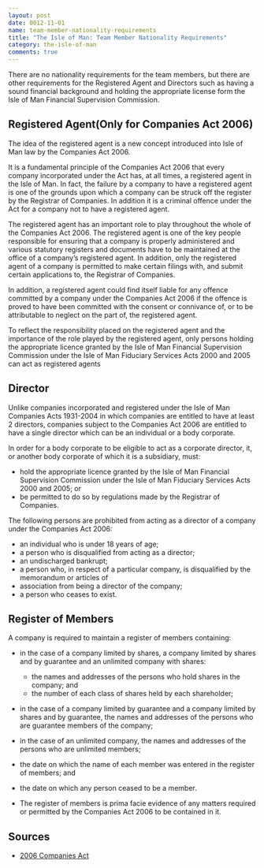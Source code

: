 ```yaml
---
layout: post
date: 0012-11-01
name: team-member-nationality-requirements
title: "The Isle of Man: Team Member Nationality Requirements"
category: the-isle-of-man
comments: true
---
```


There are no nationality requirements for the team members, but there are other requirements for the Registered Agent and Directors such as having a sound financial background and holding the appropriate license form the Isle of Man Financial Supervision Commission.

Registered Agent(Only for Companies Act 2006)
------ 
					
The idea of the registered agent is a new concept introduced into Isle of Man law by the Companies Act 2006.
					
It is a fundamental principle of the Companies Act 2006 that every company incorporated under the Act has, at all times, a registered agent in the Isle of Man. In fact, the failure by a company to have a registered agent is one of the grounds upon which a company can be struck off the register by the Registrar of Companies. In addition it is a criminal offence under the Act for a company not to have a registered agent.
					
The registered agent has an important role to play throughout the whole of the Companies Act 2006. The registered agent is one of the key people responsible for ensuring that a company is properly administered and various statutory registers and documents have to be maintained at the office of a company’s registered agent. In addition, only the registered agent of a company is permitted to make certain filings with, and submit certain applications to, the Registrar of Companies.
					
In addition, a registered agent could find itself liable for any offence committed by a company under the Companies Act 2006 if the offence is proved to have been committed with the consent or connivance of, or to be attributable to neglect on the part of, the registered agent. 

To reflect the responsibility placed on the registered agent and the importance of the role played by the registered agent, only persons holding the appropriate licence granted by the Isle of Man Financial Supervision Commission under the Isle of Man Fiduciary Services Acts 2000 and 2005 can act as registered agents


Director
------ 

Unlike companies incorporated and registered under the Isle of Man Companies Acts 1931-2004 in which companies are entitled to have at least 2 directors, companies subject to the Companies Act 2006 are entitled to have a single director which can be an individual or a body corporate.
					
In order for a body corporate to be eligible to act as a corporate director, it, or another body corporate of which it is a subsidiary, must:
					
- hold the appropriate licence granted by the Isle of Man Financial Supervision Commission under the Isle of Man Fiduciary Services Acts 2000 and 2005; or
- be permitted to do so by regulations made by the Registrar of Companies.

The following persons are prohibited from acting as a director of a company under the Companies Act 2006:

- an individual who is under 18 years of age;
- a person who is disqualified from acting as a director;
- an undischarged bankrupt;
- a person who, in respect of a particular company, is disqualified by the memorandum or articles of
- association from being a director of the company;
- a person who ceases to exist. 	
	
					
Register of Members
------ 
					
A company is required to maintain a register of members containing:
					
- in the case of a company limited by shares, a company limited by shares and by guarantee and an unlimited company with shares:
							
  - the names and addresses of the persons who hold shares in the company; and
  - the number of each class of shares held by each shareholder;
									
- in the case of a company limited by guarantee and a company limited by shares and by guarantee, the names and addresses of the persons who are guarantee members of the company;
- in the case of an unlimited company, the names and addresses of the persons who are unlimited members;
- the date on which the name of each member was entered in the register of members; and
- the date on which any person ceased to be a member.
- The register of members is prima facie evidence of any matters required or permitted by the Companies Act 2006 to be contained in it.



Sources
------ 

- [2006 Companies Act](http://acsp.co.im/uploads/iom-2006-companies-act.pdf)

							


